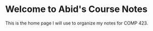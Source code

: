 # Welcome to Abid's Course Notes

This is the home page I will use to organize my notes for COMP 423.